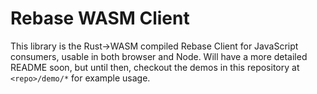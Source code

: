 # Rebase WASM Client

This library is the Rust->WASM compiled Rebase Client for JavaScript consumers, usable in both browser and Node. Will have a more detailed README soon, but until then, checkout the demos in this repository at `<repo>/demo/*` for example usage.